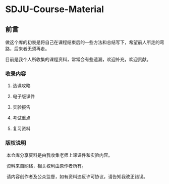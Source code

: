 # SDJU-Course-Material
## 前言

​	做这个库的初衷是将自己在课程结束后的一些方法和总结写下，希望前人所走的弯路，后来者无须再走。

​	目前是我个人所收集的课程资料，常常会有些遗漏，欢迎补充，欢迎贡献。

### 收录内容

1. 选课攻略

2. 电子版课件

3. 实验报告

4. 考试重点

5. 复习资料

   

### 版权说明

​	本仓库分享资料是由我收集老师上课课件和实验内容。  

​	资料来自网络，相关权利由原作者所有。


​	请内容创作者及公众监督，如有资料违反许可协议，请告知我改正错误。

